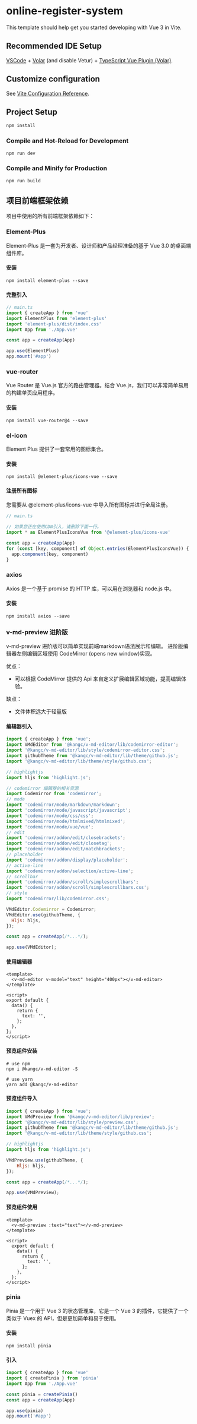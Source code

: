# online-register-system

This template should help get you started developing with Vue 3 in Vite.

## Recommended IDE Setup

[VSCode](https://code.visualstudio.com/) + [Volar](https://marketplace.visualstudio.com/items?itemName=Vue.volar) (and disable Vetur) + [TypeScript Vue Plugin (Volar)](https://marketplace.visualstudio.com/items?itemName=Vue.vscode-typescript-vue-plugin).

## Customize configuration

See [Vite Configuration Reference](https://vitejs.dev/config/).

## Project Setup

```sh
npm install
```

### Compile and Hot-Reload for Development

```sh
npm run dev
```

### Compile and Minify for Production

```sh
npm run build
```

## 项目前端框架依赖
项目中使用的所有前端框架依赖如下：

### Element-Plus
Element-Plus 是一套为开发者、设计师和产品经理准备的基于 Vue 3.0 的桌面端组件库。

#### 安装
```shell
npm install element-plus --save
```

#### 完整引入
```javascript
// main.ts
import { createApp } from 'vue'
import ElementPlus from 'element-plus'
import 'element-plus/dist/index.css'
import App from './App.vue'

const app = createApp(App)

app.use(ElementPlus)
app.mount('#app')
```

### vue-router
Vue Router 是 Vue.js 官方的路由管理器。结合 Vue.js，我们可以非常简单易用的构建单页应用程序。

#### 安装
```shell
npm install vue-router@4 --save
```

### el-icon
Element Plus 提供了一套常用的图标集合。

#### 安装
```shell
npm install @element-plus/icons-vue --save
```

#### 注册所有图标
您需要从 @element-plus/icons-vue 中导入所有图标并进行全局注册。
```javascript
// main.ts

// 如果您正在使用CDN引入，请删除下面一行。
import * as ElementPlusIconsVue from '@element-plus/icons-vue'

const app = createApp(App)
for (const [key, component] of Object.entries(ElementPlusIconsVue)) {
  app.component(key, component)
}
```

### axios
Axios 是一个基于 promise 的 HTTP 库，可以用在浏览器和 node.js 中。

#### 安装
```shell
npm install axios --save
```

### v-md-preview 进阶版
v-md-preview 进阶版可以简单实现前端markdown语法展示和编辑。
进阶版编辑器左侧编辑区域使用 CodeMirror (opens new window)实现。

优点：

- 可以根据 CodeMirror 提供的 Api 来自定义扩展编辑区域功能，提高编辑体验。

缺点：

- 文件体积远大于轻量版

#### 编辑器引入
```javascript
import { createApp } from 'vue';
import VMdEditor from '@kangc/v-md-editor/lib/codemirror-editor';
import '@kangc/v-md-editor/lib/style/codemirror-editor.css';
import githubTheme from '@kangc/v-md-editor/lib/theme/github.js';
import '@kangc/v-md-editor/lib/theme/style/github.css';

// highlightjs
import hljs from 'highlight.js';

// codemirror 编辑器的相关资源
import Codemirror from 'codemirror';
// mode
import 'codemirror/mode/markdown/markdown';
import 'codemirror/mode/javascript/javascript';
import 'codemirror/mode/css/css';
import 'codemirror/mode/htmlmixed/htmlmixed';
import 'codemirror/mode/vue/vue';
// edit
import 'codemirror/addon/edit/closebrackets';
import 'codemirror/addon/edit/closetag';
import 'codemirror/addon/edit/matchbrackets';
// placeholder
import 'codemirror/addon/display/placeholder';
// active-line
import 'codemirror/addon/selection/active-line';
// scrollbar
import 'codemirror/addon/scroll/simplescrollbars';
import 'codemirror/addon/scroll/simplescrollbars.css';
// style
import 'codemirror/lib/codemirror.css';

VMdEditor.Codemirror = Codemirror;
VMdEditor.use(githubTheme, {
  Hljs: hljs,
});

const app = createApp(/*...*/);

app.use(VMdEditor);
```

#### 使用编辑器
```vue
<template>
  <v-md-editor v-model="text" height="400px"></v-md-editor>
</template>

<script>
export default {
  data() {
    return {
      text: '',
    };
  },
};
</script>
```

#### 预览组件安装
```shell
# use npm
npm i @kangc/v-md-editor -S

# use yarn
yarn add @kangc/v-md-editor
```

#### 预览组件导入
```javascript
import { createApp } from 'vue';
import VMdPreview from '@kangc/v-md-editor/lib/preview';
import '@kangc/v-md-editor/lib/style/preview.css';
import githubTheme from '@kangc/v-md-editor/lib/theme/github.js';
import '@kangc/v-md-editor/lib/theme/style/github.css';

// highlightjs
import hljs from 'highlight.js';

VMdPreview.use(githubTheme, {
    Hljs: hljs,
});

const app = createApp(/*...*/);

app.use(VMdPreview);
```
#### 预览组件使用
```vue
<template>
  <v-md-preview :text="text"></v-md-preview>
</template>

<script>
  export default {
    data() {
      return {
        text: '',
      };
    },
  };
</script>
```
### pinia
Pinia 是一个用于 Vue 3 的状态管理库，它是一个 Vue 3 的插件，它提供了一个类似于 Vuex 的 API，但是更加简单和易于使用。

#### 安装
```shell
npm install pinia
```

#### 引入
```javascript
import { createApp } from 'vue'
import { createPinia } from 'pinia'
import App from './App.vue'

const pinia = createPinia()
const app = createApp(App)

app.use(pinia)
app.mount('#app')
```